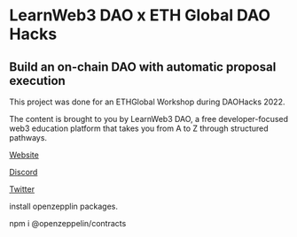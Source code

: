 # LearnWeb3 DAO x ETH Global DAO Hacks

## Build an on-chain DAO with automatic proposal execution

This project was done for an ETHGlobal Workshop during DAOHacks 2022.

The content is brought to you by LearnWeb3 DAO, a free developer-focused web3 education platform that takes you from A to Z through structured pathways.

[Website](https://learnweb3.io)

[Discord](https://discord.gg/learnweb3dao)

[Twitter](https://twitter.com/LearnWeb3DAO)

install openzepplin packages.

 npm i @openzeppelin/contracts
